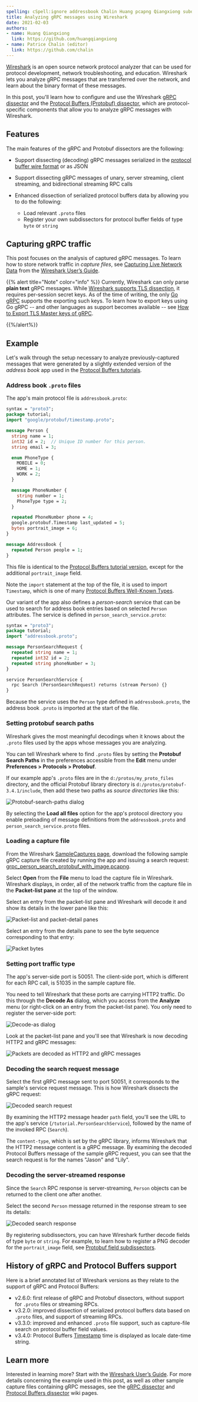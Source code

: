 ```yaml
---
spelling: cSpell:ignore addressbook Chalin Huang pcapng Qiangxiong subdissectors tcpdump Wireshark
title: Analyzing gRPC messages using Wireshark
date: 2021-02-03
authors:
- name: Huang Qiangxiong
  link: https://github.com/huangqiangxiong
- name: Patrice Chalin (editor)
  link: https://github.com/chalin
---
```


[Wireshark](https://www.wireshark.org) is an open source network protocol
analyzer that can be used for protocol development, network troubleshooting, and
education. Wireshark lets you analyze gRPC messages that are transferred over
the network, and learn about the binary format of these messages.

In this post, you'll learn how to configure and use the Wireshark [gRPC
dissector][] and the [Protocol Buffers (Protobuf) dissector][pbd], which are
protocol-specific components that allow you to analyze gRPC messages with
Wireshark.

## Features

The main features of the gRPC and Protobuf dissectors are the following:

- Support dissecting (decoding) gRPC messages serialized in the
  [protocol buffer wire format][] or as JSON

- Support dissecting gRPC messages of unary, server streaming, client streaming,
  and bidirectional streaming RPC calls

- Enhanced dissection of serialized protocol buffers data by allowing
  you to do the following:
  - Load relevant `.proto` files
  - Register your own subdissectors for protocol buffer fields of type `byte` or
    `string`

## Capturing gRPC traffic

This post focuses on the analysis of captured gRPC messages. To learn how to
store network traffic in _capture files_, see [Capturing Live Network Data][]
from the [Wireshark User’s Guide][].

{{% alert title="Note" color="info" %}}
  Currently, Wireshark can only parse **plain text** gRPC messages. While
  [Wireshark supports TLS dissection][], it requires per-session secret keys. As
  of the time of writing, the only [Go gRPC][] supports the exporting such keys.
  To learn how to export keys using Go gRPC -- and other languages as support
  becomes available -- see [How to Export TLS Master keys of gRPC][].

  [Go gRPC]: /docs/languages/go
  [How to Export TLS Master keys of gRPC]: https://gitlab.com/wireshark/wireshark/-/wikis/How-to-Export-TLS-Master-keys-of-gRPC
  [languages]: /docs/languages
  [Wireshark supports TLS dissection]: https://gitlab.com/wireshark/wireshark/-/wikis/tls
{{%/alert%}}

## Example

Let's walk through the setup necessary to analyze previously-captured messages
that were generated by a slightly extended version of the _address book_ app
used in the [Protocol Buffers tutorials][].

### Address book `.proto` files

The app's main protocol file is `addressbook.proto`:

```protobuf
syntax = "proto3";
package tutorial;
import "google/protobuf/timestamp.proto";

message Person {
  string name = 1;
  int32 id = 2;  // Unique ID number for this person.
  string email = 3;

  enum PhoneType {
    MOBILE = 0;
    HOME = 1;
    WORK = 2;
  }

  message PhoneNumber {
    string number = 1;
    PhoneType type = 2;
  }

  repeated PhoneNumber phone = 4;
  google.protobuf.Timestamp last_updated = 5;
  bytes portrait_image = 6;
}

message AddressBook {
  repeated Person people = 1;
}
```

This file is identical to the [Protocol Buffers tutorial version][pb-ab.proto],
except for the additional `portrait_image` field.

Note the `import` statement at the top of the file, it is used to import
`Timestamp`, which is one of many [Protocol Buffers Well-Known Types][].

Our variant of the app also defines a _person-search_ service that can be used
to search for address book entries based on selected `Person` attributes. The
service is defined in `person_search_service.proto`:

```protobuf
syntax = "proto3";
package tutorial;
import "addressbook.proto";

message PersonSearchRequest {
  repeated string name = 1;
  repeated int32 id = 2;
  repeated string phoneNumber = 3;
}

service PersonSearchService {
  rpc Search (PersonSearchRequest) returns (stream Person) {}
}
```

Because the service uses the `Person` type defined in `addressbook.proto`,
the address book `.proto` is imported at the start of the file.

### Setting protobuf search paths

Wireshark gives the most meaningful decodings when it knows about the `.proto`
files used by the apps whose messages you are analyzing.

You can tell Wireshark where to find `.proto` files by setting the **Protobuf
Search Paths** in the preferences accessible from the **Edit** menu under
**Preferences \> Protocols \> Protobuf**.

If our example app's `.proto` files are in the `d:/protos/my_proto_files` directory,
and the official Protobuf library directory is
`d:/protos/protobuf-3.4.1/include`, then add these two paths as _source
directories_ like this:

![Protobuf-search-paths dialog](/img/blog/wireshark/protobuf_search_paths.png)

By selecting the **Load all files** option for the app's protocol directory you
enable preloading of message definitions from the `addressbook.proto` and
`person_search_service.proto` files.

### Loading a capture file

From the Wireshark [SampleCaptures page][], download the following sample gRPC
capture file created by running the app and issuing a search request:
[grpc_person_search_protobuf_with_image.pcapng][].

Select **Open** from the **File** menu to load the capture file in Wireshark.
Wireshark displays, in order, all of the network traffic from the capture file
in the **Packet-list pane** at the top of the window.

Select an entry from the packet-list pane and Wireshark will decode it and show
its details in the lower pane like this:

![Packet-list and packet-detail panes](/img/blog/wireshark/after_file_load.png)

Select an entry from the details pane to see the byte sequence corresponding to
that entry:

![Packet bytes](/img/blog/wireshark/packet_bytes.png)

### Setting port traffic type

The app's server-side port is 50051. The client-side port, which is different
for each RPC call, is 51035 in the sample capture file.

You need to tell Wireshark that these ports are carrying HTTP2 traffic. Do this
through the **Decode As** dialog, which you access from the **Analyze** menu (or
right-click on an entry from the packet-list pane). You only need to register
the server-side port:

![Decode-as dialog](/img/blog/wireshark/decode_as_dialog.png)

Look at the packet-list pane and you'll see that Wireshark is now decoding HTTP2
and gRPC messages:

![Packets are decoded as HTTP2 and gRPC messages](/img/blog/wireshark/http2_grpc.png)


### Decoding the search request message

Select the first gRPC message sent to port 50051, it corresponds to the sample's
service request message. This is how Wireshark dissects the gRPC request:

![Decoded search request](/img/blog/wireshark/grpc_protobuf_search_request.png)

By examining the HTTP2 message header `path` field, you'll see the URL to the
app's service (`/tutorial.PersonSearchService`), followed by the name of the
invoked RPC (`Search`).

The `content-type`, which is set by the gRPC library, informs Wireshark that the
HTTP2 message content is a gRPC message. By examining the decoded Protocol
Buffers message of the sample gRPC request, you can see that the search request
is for the names "Jason" and "Lily".

### Decoding the server-streamed response

Since the `Search` RPC response is server-streaming, `Person` objects can be
returned to the client one after another.

Select the second `Person` message returned in the response stream
to see its details:

![Decoded search response](/img/blog/wireshark/grpc_protobuf_search_response.png)

By registering subdissectors, you can have Wireshark further decode fields of
type `byte` or `string`. For example, to learn how to register a PNG decoder for
the `portrait_image` field, see [Protobuf field subdissectors][].

## History of gRPC and Protocol Buffers support

Here is a brief annotated list of Wireshark versions as they relate to the
support of gRPC and Protocol Buffers:

- v2.6.0: first release of gRPC and Protobuf dissectors, without
  support for `.proto` files or streaming RPCs.
- v3.2.0: improved dissection of serialized protocol buffers data based on
  `.proto` files, and support of streaming RPCs.
- v3.3.0: improved and enhanced `.proto` file support, such as capture-file
  search on protocol buffer field values.
- v3.4.0: Protocol Buffers [Timestamp][] time is displayed as locale date-time
  string.

## Learn more

Interested in learning more? Start with the [Wireshark User’s Guide][]. For more
details concerning the example used in this post, as well as other sample
capture files containing gRPC messages, see the [gRPC dissector][] and [Protocol
Buffers dissector][pbd] wiki pages.

[Capturing Live Network Data]: https://www.wireshark.org/docs/wsug_html_chunked/ChapterCapture.html
[gRPC dissector]: https://gitlab.com/wireshark/wireshark/-/wikis/gRPC
[grpc_person_search_protobuf_with_image.pcapng]: https://gitlab.com/wireshark/wireshark/-/wikis/uploads/f6fcdceb0248669c0b057bd15d45ab6f/grpc_person_search_protobuf_with_image.pcapng
[pb-ab.proto]: https://github.com/protocolbuffers/protobuf/blob/master/examples/addressbook.proto
[protocol buffer wire format]: https://developers.google.com/protocol-buffers/docs/encoding
[pbd]: https://gitlab.com/wireshark/wireshark/-/wikis/Protobuf
[Protocol Buffers tutorials]: https://developers.google.com/protocol-buffers/docs/tutorials
[Protocol Buffers Well-Known Types]: https://developers.google.com/protocol-buffers/docs/reference/google.protobuf
[Protobuf field subdissectors]: https://gitlab.com/wireshark/wireshark/-/wikis/Protobuf#protobuf-field-subdissectors
[SampleCaptures page]: https://gitlab.com/wireshark/wireshark/-/wikis/SampleCaptures
[Timestamp]: https://developers.google.com/protocol-buffers/docs/reference/google.protobuf#google.protobuf.Timestamp
[Wireshark User’s Guide]: https://www.wireshark.org/docs/wsug_html_chunked/
